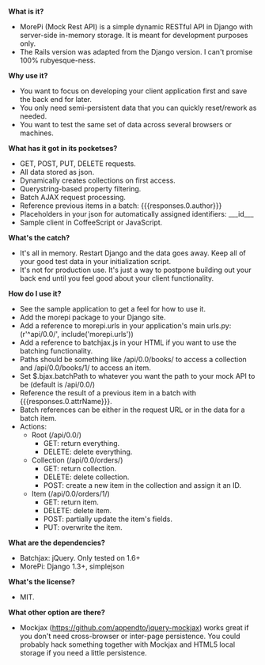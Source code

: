 **What is it?**

- MorePi (Mock Rest API) is a simple dynamic RESTful API in Django with server-side in-memory storage.
It is meant for development purposes only.
- The Rails version was adapted from the Django version. I can't promise 100% rubyesque-ness.

**Why use it?**

- You want to focus on developing your client application first and save the back end for later.
- You only need semi-persistent data that you can quickly reset/rework as needed.
- You want to test the same set of data across several browsers or machines.

**What has it got in its pocketses?**

- GET, POST, PUT, DELETE requests.
- All data stored as json.
- Dynamically creates collections on first access.
- Querystring-based property filtering.
- Batch AJAX request processing.
- Reference previous items in a batch: {{{responses.0.author}}}
- Placeholders in your json for automatically assigned identifiers: \_\_\_id\_\_\_
- Sample client in CoffeeScript or JavaScript.

**What's the catch?**

- It's all in memory. Restart Django and the data goes away. Keep all of your good test data in your initialization script.
- It's not for production use. It's just a way to postpone building out your back end until you feel good about your client functionality.

**How do I use it?**

- See the sample application to get a feel for how to use it.
- Add the morepi package to your Django site.
- Add a reference to morepi.urls in your application's main urls.py: (r'^api/0.0/', include('morepi.urls'))
- Add a reference to batchjax.js in your HTML if you want to use the batching functionality.
- Paths should be something like /api/0.0/books/ to access a collection and /api/0.0/books/1/ to access an item.
- Set $.bjax.batchPath to whatever you want the path to your mock API to be (default is /api/0.0/)
- Reference the result of a previous item in a batch with {{{responses.0.attrName}}}.
- Batch references can be either in the request URL or in the data for a batch item.
- Actions:
     - Root (/api/0.0/)
          - GET: return everything.
          - DELETE: delete everything.
     - Collection (/api/0.0/orders/)
          - GET: return collection.
          - DELETE: delete collection.
          - POST: create a new item in the collection and assign it an ID.
     - Item (/api/0.0/orders/1/)
          - GET: return item.
          - DELETE: delete item.
          - POST: partially update the item's fields.
          - PUT: overwrite the item.

**What are the dependencies?**

- Batchjax: jQuery. Only tested on 1.6+
- MorePi: Django 1.3+, simplejson

**What's the license?**

- MIT.

**What other option are there?**

- Mockjax (https://github.com/appendto/jquery-mockjax) works great if you don't need cross-browser or inter-page persistence. You could probably hack something together with Mockjax and HTML5 local storage if you need a little persistence.
